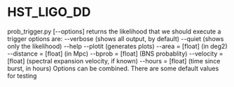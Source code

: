 # HST_LIGO_DD


prob_trigger.py [--options]
returns the likelihood that we should execute a trigger
options are:
   --verbose (shows all output, by default)
   --quiet (shows only the likelihood)
   --help
   --plotit (generates plots)
   --area = [float] (in deg2)
   --distance = [float] (in Mpc)
   --bprob = [float] (BNS probablity)
   --velocity = [float] (spectral expansion velocity, if known)
   --hours = [float] (time since burst, in hours)
Options can be combined. There are some default values for testing
